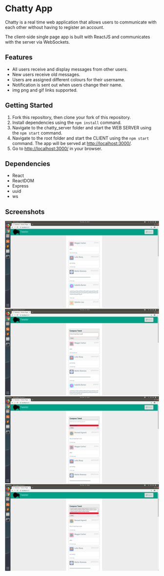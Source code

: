# Chatty App

Chatty is a real time web application that allows users to communicate with each other without having to register an account. 

The client-side single page app is built with ReactJS and communicates with the server via WebSockets.

## Features

- All users receive and display messages from other users.
- New users receive old messages.
- Users are assigned different colours for their username.
- Notification is sent out when users change their name.
- img png and gif links supported.

## Getting Started

1. Fork this repository, then clone your fork of this repository.
2. Install dependencies using the `npm install` command.
3. Navigate to the chatty_server folder and start the WEB SERVER using the `npm start` command.
4. Navigate to the root folder and start the CLIENT using the `npm start` command. The app will be served at <http://localhost:3000/>.
5. Go to <http://localhost:3000/> in your browser.

## Dependencies

- React
- ReactDOM
- Express
- uuid
- ws

## Screenshots

!["Tweeter Homepage"](https://github.com/Stanley1111/tweeter/blob/master/docs/TweeterHome.png)
!["Compose a Tweet"](https://github.com/Stanley1111/tweeter/blob/master/docs/TweeterCompose.png)
!["Error: Trying to submit with no tweet"](https://github.com/Stanley1111/tweeter/blob/master/docs/ErrorNoTweet.png)
!["Error: Tweet too long"](https://github.com/Stanley1111/tweeter/blob/master/docs/ErrorTooLong.png)

